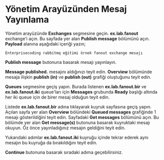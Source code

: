 # Yönetim Arayüzünden Mesaj Yayınlama

Yönetim arayüzünde **Exchanges** segmesine geçin. **ex.lab.fanout** exchange'i açın. Bu sayfada  yer alan **Publish message** bölümünü açın. **Payload** alanına aşağıdaki içeriği yazın;

`Enterprisecoding rabbitmq eğitimi örnek fanout exchange mesajı`

**Publish message** butonuna basarak mesajı yayınlayın. 

**Message published.** mesajını aldığınızı teyit edin.
**Overview** bölümünde mesaja ilişkin **publish (in)** ve **publish (out)** grafiği oluştuğunu teyit edin.

**Queues** segmesine geçiş yapın. Burada listenen **ex.lab.fanout.bir** ve **ex.lab.fanout.iki** queue'ları için **Messages** grubunda **Ready** başlığı altında her iki queue için de birer mesaj olduğun teyit edin.

Listede **ex.lab.fanout.bir** adına tıklayarak kuyruk sayfasına geçiş yapın.
Açılan sayfa yer alan **Overview** bölündeki **Queued messages** grafiğinde 1 mesajı gösterildiğini teyit edin. 
Sayfadaki **Get messages** bölümünü açın. Bu bölümde yer alan **Get message(s)** butonuna basarak kuyruktaki mesajı okuyun. Öz önce yayınladığınız mesajın geldiğini teyit edin.

Yukarıdaki adımlar **ex.lab.fanout.iki** kuyruğu içinde tekrar ederek aynı mesajın bu kuyruğa da bırakıldığını teyit edin.

**Continue** butonuna basarak sıradaki adıma geçebilirsiniz.